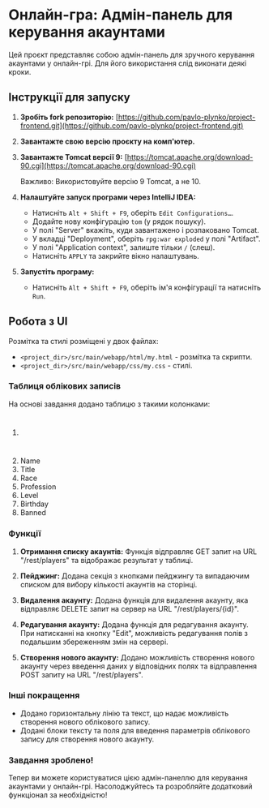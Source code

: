 # Онлайн-гра: Адмін-панель для керування акаунтами

Цей проєкт представляє собою адмін-панель для зручного керування акаунтами у онлайн-грі. Для його використання слід виконати деякі кроки.

## Інструкції для запуску

1. **Зробіть fork репозиторію:** [https://github.com/pavlo-plynko/project-frontend.git](https://github.com/pavlo-plynko/project-frontend.git)

2. **Завантажте свою версію проєкту на комп'ютер.**

3. **Завантажте Tomcat версії 9:** [https://tomcat.apache.org/download-90.cgi](https://tomcat.apache.org/download-90.cgi)
   
   Важливо: Використовуйте версію 9 Tomcat, а не 10.

4. **Налаштуйте запуск програми через IntelliJ IDEA:**
   
   - Натисніть `Alt + Shift + F9`, оберіть `Edit Configurations…`.
   - Додайте нову конфігурацію `tom` (у рядок пошуку).
   - У полі "Server" вкажіть, куди завантажено і розпаковано Tomcat.
   - У вкладці "Deployment", оберіть `rpg:war exploded` у полі "Artifact".
   - У полі "Application context", залиште тільки `/` (слеш).
   - Натисніть `APPLY` та закрийте вікно налаштувань.

5. **Запустіть програму:** 

   - Натисніть `Alt + Shift + F9`, оберіть ім'я конфігурації та натисніть `Run`.

## Робота з UI

Розмітка та стилі розміщені у двох файлах:

- `<project_dir>/src/main/webapp/html/my.html` - розмітка та скрипти.
- `<project_dir>/src/main/webapp/css/my.css` - стилі.

### Таблиця облікових записів

На основі завдання додано таблицю з такими колонками:

1. #
2. Name
3. Title
4. Race
5. Profession
6. Level
7. Birthday
8. Banned

### Функції

1. **Отримання списку акаунтів:** Функція відправляє GET запит на URL "/rest/players" та відображає результат у таблиці.

2. **Пейджинг:** Додана секція з кнопками пейджингу та випадаючим списком для вибору кількості акаунтів на сторінці.

3. **Видалення акаунту:** Додана функція для видалення акаунту, яка відправляє DELETE запит на сервер на URL "/rest/players/{id}".

4. **Редагування акаунту:** Додана функція для редагування акаунту. При натисканні на кнопку "Edit", можливість редагування полів з подальшим збереженням змін на сервері.

5. **Створення нового акаунту:** Додано можливість створення нового акаунту через введення даних у відповідних полях та відправлення POST запиту на URL "/rest/players".

### Інші покращення

- Додано горизонтальну лінію та текст, що надає можливість створення нового облікового запису.
- Додані блоки тексту та поля для введення параметрів облікового запису для створення нового акаунту.

### Завдання зроблено!

Тепер ви можете користуватися цією адмін-панеллю для керування акаунтами у онлайн-грі. Насолоджуйтесь та розробляйте додатковий функціонал за необхідністю!
